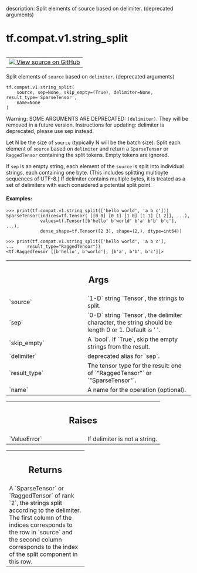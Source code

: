 description: Split elements of source based on delimiter. (deprecated arguments)

<div itemscope itemtype="http://developers.google.com/ReferenceObject">
<meta itemprop="name" content="tf.compat.v1.string_split" />
<meta itemprop="path" content="Stable" />
</div>

# tf.compat.v1.string_split

<!-- Insert buttons and diff -->

<table class="tfo-notebook-buttons tfo-api nocontent" align="left">
<td>
  <a target="_blank" href="https://github.com/tensorflow/tensorflow/blob/r2.4/tensorflow/python/ops/ragged/ragged_string_ops.py#L532-L592">
    <img src="https://www.tensorflow.org/images/GitHub-Mark-32px.png" />
    View source on GitHub
  </a>
</td>
</table>



Split elements of `source` based on `delimiter`. (deprecated arguments)

<pre class="devsite-click-to-copy prettyprint lang-py tfo-signature-link">
<code>tf.compat.v1.string_split(
    source, sep=None, skip_empty=(True), delimiter=None, result_type='SparseTensor',
    name=None
)
</code></pre>



<!-- Placeholder for "Used in" -->

Warning: SOME ARGUMENTS ARE DEPRECATED: `(delimiter)`. They will be removed in a future version.
Instructions for updating:
delimiter is deprecated, please use sep instead.

Let N be the size of `source` (typically N will be the batch size). Split each
element of `source` based on `delimiter` and return a `SparseTensor`
or `RaggedTensor` containing the split tokens. Empty tokens are ignored.

If `sep` is an empty string, each element of the `source` is split
into individual strings, each containing one byte. (This includes splitting
multibyte sequences of UTF-8.) If delimiter contains multiple bytes, it is
treated as a set of delimiters with each considered a potential split point.

#### Examples:



```
>>> print(tf.compat.v1.string_split(['hello world', 'a b c']))
SparseTensor(indices=tf.Tensor( [[0 0] [0 1] [1 0] [1 1] [1 2]], ...),
             values=tf.Tensor([b'hello' b'world' b'a' b'b' b'c'], ...),
             dense_shape=tf.Tensor([2 3], shape=(2,), dtype=int64))
```

```
>>> print(tf.compat.v1.string_split(['hello world', 'a b c'],
...     result_type="RaggedTensor"))
<tf.RaggedTensor [[b'hello', b'world'], [b'a', b'b', b'c']]>
```

<!-- Tabular view -->
 <table class="responsive fixed orange">
<colgroup><col width="214px"><col></colgroup>
<tr><th colspan="2"><h2 class="add-link">Args</h2></th></tr>

<tr>
<td>
`source`
</td>
<td>
`1-D` string `Tensor`, the strings to split.
</td>
</tr><tr>
<td>
`sep`
</td>
<td>
`0-D` string `Tensor`, the delimiter character, the string should
be length 0 or 1. Default is ' '.
</td>
</tr><tr>
<td>
`skip_empty`
</td>
<td>
A `bool`. If `True`, skip the empty strings from the result.
</td>
</tr><tr>
<td>
`delimiter`
</td>
<td>
deprecated alias for `sep`.
</td>
</tr><tr>
<td>
`result_type`
</td>
<td>
The tensor type for the result: one of `"RaggedTensor"` or
`"SparseTensor"`.
</td>
</tr><tr>
<td>
`name`
</td>
<td>
A name for the operation (optional).
</td>
</tr>
</table>



<!-- Tabular view -->
 <table class="responsive fixed orange">
<colgroup><col width="214px"><col></colgroup>
<tr><th colspan="2"><h2 class="add-link">Raises</h2></th></tr>

<tr>
<td>
`ValueError`
</td>
<td>
If delimiter is not a string.
</td>
</tr>
</table>



<!-- Tabular view -->
 <table class="responsive fixed orange">
<colgroup><col width="214px"><col></colgroup>
<tr><th colspan="2"><h2 class="add-link">Returns</h2></th></tr>
<tr class="alt">
<td colspan="2">
A `SparseTensor` or `RaggedTensor` of rank `2`, the strings split according
to the delimiter.  The first column of the indices corresponds to the row
in `source` and the second column corresponds to the index of the split
component in this row.
</td>
</tr>

</table>

